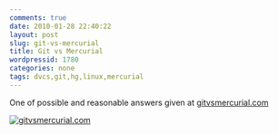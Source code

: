 ```yaml
---
comments: true
date: 2010-01-28 22:40:22
layout: post
slug: git-vs-mercurial
title: Git vs Mercurial
wordpressid: 1780
categories: none
tags: dvcs,git,hg,linux,mercurial
---
```


One of possible and reasonable answers given at [gitvsmercurial.com](http://gitvsmercurial.com)





[![gitvsmercurial.com](http://farm5.static.flickr.com/4061/4312481544_8a0aafcbf8.jpg)](http://www.flickr.com/photos/mloskot/4312481544/)
